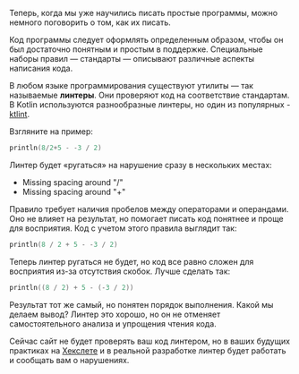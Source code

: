 Теперь, когда мы уже научились писать простые программы, можно немного поговорить о том, как их писать.

Код программы следует оформлять определенным образом, чтобы он был достаточно понятным и простым в поддержке. Специальные наборы правил — стандарты — описывают различные аспекты написания кода.

В любом языке программирования существуют утилиты — так называемые **линтеры**. Они проверяют код на соответствие стандартам. В Kotlin используются разнообразные линтеры, но один из популярных - [ktlint](https://ktlint.github.io/).

Взгляните на пример: 

```kotlin
println(8/2+5 - -3 / 2)
```

Линтер будет «ругаться» на нарушение сразу в нескольких местах:

* Missing spacing around "/"
* Missing spacing around "+"

Правило требует наличия пробелов между операторами и операндами. Оно не влияет на результат, но помогает писать код понятнее и проще для восприятия. Код с учетом этого правила выглядит так:

```kotlin
println(8 / 2 + 5 - -3 / 2)
```

Теперь линтер ругаться не будет, но код все равно сложен для восприятия из-за отсутствия скобок. Лучше сделать так:

```kotlin
println((8 / 2) + 5 - (-3 / 2))
```

Результат тот же самый, но понятен порядок выполнения. Какой мы делаем вывод? Линтер это хорошо, но он не отменяет самостоятельного анализа и упрощения чтения кода.

Сейчас сайт не будет проверять ваш код линтером, но в ваших будущих практиках на [Хекслете](https://ru.hexlet.io) и в реальной разработке линтер будет работать и сообщать вам о нарушениях.
